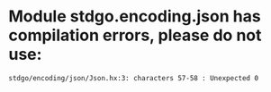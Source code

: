 # Module stdgo.encoding.json has compilation errors, please do not use:
```
stdgo/encoding/json/Json.hx:3: characters 57-58 : Unexpected 0

```

